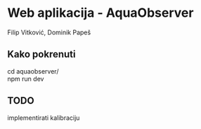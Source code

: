 # Web aplikacija - AquaObserver
Filip Vitković, Dominik Papeš

## Kako pokrenuti
cd aquaobserver/\
npm run dev

## TODO
implementirati kalibraciju

